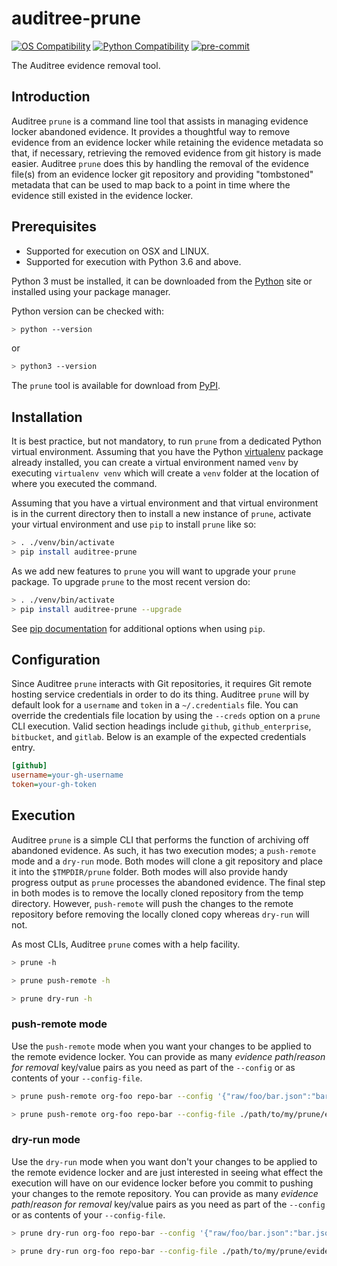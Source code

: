 # auditree-prune

[![OS Compatibility][platform-badge]](#prerequisites)
[![Python Compatibility][python-badge]][python-dl]
[![pre-commit][pre-commit-badge]][pre-commit]

The Auditree evidence removal tool.

## Introduction

Auditree `prune` is a command line tool that assists in managing evidence locker
abandoned evidence.  It provides a thoughtful way to remove evidence from an
evidence locker while retaining the evidence metadata so that, if necessary,
retrieving the removed evidence from git history is made easier.  Auditree `prune`
does this by handling the removal of the evidence file(s) from an evidence locker
git repository and providing "tombstoned" metadata that can be used to map back to
a point in time where the evidence still existed in the evidence locker.

## Prerequisites

- Supported for execution on OSX and LINUX.
- Supported for execution with Python 3.6 and above.

Python 3 must be installed, it can be downloaded from the [Python][python-dl]
site or installed using your package manager.

Python version can be checked with:

```sh
> python --version
```

or

```sh
> python3 --version
```

The `prune` tool is available for download from [PyPI](https://pypi.org/).

## Installation

It is best practice, but not mandatory, to run `prune` from a dedicated Python
virtual environment.  Assuming that you have the Python [virtualenv][virtual-env]
package already installed, you can create a virtual environment named `venv` by
executing `virtualenv venv` which will create a `venv` folder at the location of
where you executed the command.

Assuming that you have a virtual environment and that virtual environment is in
the current directory then to install a new instance of `prune`, activate
your virtual environment and use `pip` to install `prune` like so:

```sh
> . ./venv/bin/activate
> pip install auditree-prune
```

As we add new features to `prune` you will want to upgrade your `prune`
package.  To upgrade `prune` to the most recent version do:

```sh
> . ./venv/bin/activate
> pip install auditree-prune --upgrade
```

See [pip documentation][pip-docs] for additional options when using `pip`.

## Configuration

Since Auditree `prune` interacts with Git repositories, it requires Git remote
hosting service credentials in order to do its thing.  Auditree `prune` will by
default look for a `username` and `token` in a `~/.credentials` file.  You can
override the credentials file location by using the `--creds` option on a `prune`
CLI execution. Valid section headings include `github`, `github_enterprise`, `bitbucket`,
and `gitlab`.  Below is an example of the expected credentials entry.

```ini
[github]
username=your-gh-username
token=your-gh-token
```

## Execution

Auditree `prune` is a simple CLI that performs the function of archiving off
abandoned evidence.  As such, it has two execution modes; a `push-remote` mode and
a `dry-run` mode.  Both modes will clone a git repository and place it into the
`$TMPDIR/prune` folder.  Both modes will also provide handy progress output as
`prune` processes the abandoned evidence.  The final step in both modes is to remove
the locally cloned repository from the temp directory.  However, `push-remote` will
push the changes to the remote repository before removing the locally cloned copy
whereas `dry-run` will not.

As most CLIs, Auditree `prune` comes with a help facility.

```sh
> prune -h
```

```sh
> prune push-remote -h
```

```sh
> prune dry-run -h
```

### push-remote mode

Use the `push-remote` mode when you want your changes to be applied to the remote
evidence locker.  You can provide as many _evidence path_/_reason for removal_
key/value pairs as you need as part of the `--config` or as contents of your
`--config-file`.

```sh
> prune push-remote org-foo repo-bar --config '{"raw/foo/bar.json":"bar.json is abandoned",...}'
```

```sh
> prune push-remote org-foo repo-bar --config-file ./path/to/my/prune/evidence.json
```

### dry-run mode

Use the `dry-run` mode when you want don't your changes to be applied to the remote
evidence locker and are just interested in seeing what effect the execution will have
on our evidence locker before you commit to pushing your changes to the remote repository.
You can provide as many _evidence path_/_reason for removal_ key/value pairs as you
need as part of the `--config` or as contents of your `--config-file`.

```sh
> prune dry-run org-foo repo-bar --config '{"raw/foo/bar.json":"bar.json is abandoned",...}'
```

```sh
> prune dry-run org-foo repo-bar --config-file ./path/to/my/prune/evidence.json
```


[platform-badge]: https://img.shields.io/badge/platform-osx%20|%20linux-orange.svg
[python-badge]: https://img.shields.io/badge/python-v3.6+-blue.svg
[pre-commit-badge]: https://img.shields.io/badge/pre--commit-enabled-brightgreen?logo=pre-commit&logoColor=white
[python-dl]: https://www.python.org/downloads/
[pre-commit]: https://github.com/pre-commit/pre-commit
[pip-docs]: https://pip.pypa.io/en/stable/reference/pip/
[virtual-env]: https://pypi.org/project/virtualenv/
